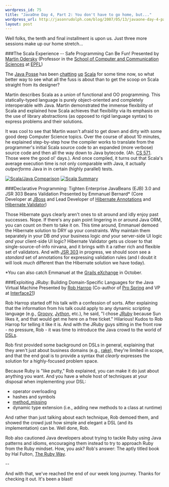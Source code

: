 ```yaml
--- 
wordpress_id: 75
title: "JavaOne Day 4, Part 2: You don't have to go home, but..."
wordpress_url: http://jasonrudolph.com/blog/2007/05/13/javaone-day-4-part-2-you-dont-have-to-go-home-but/
layout: post
---
```

Well folks, the tenth and final installment is upon us.  Just three more sessions make up our home stretch...

###The Scala Experience -- Safe Programming Can Be Fun! 
Presented by [Martin Odersky](http://lamp.epfl.ch/~odersky/) (Professor in the [School of Computer and Communication Sciences](http://ic.epfl.ch/) at [EPFL](http://www.epfl.ch/))

The [Java Posse](http://javaposse.com/) has been [chatting](http://javaposse.com/index.php?post_id=199323) [up](http://javaposse.com/index.php?post_id=197338) [Scala](http://scala-lang.org) for some time now, so what better way to see what all the fuss is about than to get the scoop on Scala straight from its designer?


<!--more-->

Martin describes Scala as a *union* of functional and OO programming.  This statically-typed language is purely object-oriented and completely interoperable with Java.  Martin demonstrated the immense flexibility of Scala and explained how Scala achieves that flexibility via its emphasis on the use of library abstractions (as opposed to rigid language syntax) to express problems and their solutions.  

It was cool to see that Martin wasn't afraid to get down and dirty with some good deep Computer Science topics.  Over the course of about 10 minutes, he explained step-by-step how the compiler works to translate from the programmer's initial Scala source code to an expanded (more verbose) source code and then all the way down to Java bytecode.  (Ah.  [CS 571](http://etg08.itc.virginia.edu/cod/servlet/CourseInfo?term=20043&mnemonic=CS&course_nbr=571).  Those were the good ol' days.).  And once compiled, it turns out that Scala's average execution time is not only comparable with Java, it actually *outperforms* Java in in certain (highly parallel) tests.

[![Scala/Java Comparison](http://jasonrudolph.com/blog/wp-content/uploads/20070513-scala-java-comparison-tn.png)](http://jasonrudolph.com/blog/wp-content/uploads/20070513-scala-java-comparison.png) [![Scala Summary](http://jasonrudolph.com/blog/wp-content/uploads/20070513-scala-summary-tn.png)](http://jasonrudolph.com/blog/wp-content/uploads/20070513-scala-summary.png)

###Declarative Programming: Tighten Enterprise JavaBeans (EJB) 3.0 and JSR 303 Beans Validation 
Presented by Emmanuel Bernard* (Core Developer at [JBoss](http://jboss.com/) and Lead Developer of [Hibernate Annotations](http://annotations.hibernate.org/) and [Hibernate Validator](http://validator.hibernate.org))

Those Hibernate guys clearly aren't ones to sit around and idly enjoy past successes.  Nope.  If there's any pain point lingering in or around Java ORM, you can count on them to take it on.  This time around, Emmanuel demoed the Hibernate solution to DRY up your constraints.  Why maintain them separately in your DB *and* your business logic *and* your server-side UI logic *and* your client-side UI logic?  Hibernate Validator gets us closer to that single-source-of-info nirvana, and it brings with it a rather rich and flexible set of validators.  And with [JSR 303](http://jcp.org/en/jsr/detail?id=303) in progress, we should soon see a *standard* set of annotations for expressing validation rules (and I doubt it will look *much* different than the Hibernate solution we have today). 

*You can also catch Emmanuel at the [Grails eXchange](http://www.grails-exchange.com/emmanuel-bernard) in October.  

###Exploiting JRuby: Building Domain-Specific Languages for the Java Virtual Machine 
Presented by [Rob Harrop](http://blog.springframework.com/rob/) (Co-author of [Pro Spring](http://www.apress.com/book/bookDisplay.html?bID=405) and VP at [Interface21](http://www.interface21.com/))

Rob Harrop started off his talk with a confession of sorts.  After explaining that the information from his talk could apply to any dynamic scripting language (e.g., [Groovy](http://groovy.codehaus.org), [Jython](http://www.jython.org/Project/index.html), etc.), he said, "I chose [JRuby](http://jruby.codehaus.org/) because Sun likes it, and that would get me here on a free ticket."  Hilarious!  Kudos to Rob Harrop for telling it like it is.  And with the JRuby guys sitting in the front row - no pressure, Rob - it was time to introduce the Java crowd to the world of [DSLs](http://en.wikipedia.org/wiki/Domain-specific_programming_language).

Rob first provided some background on DSLs in general, explaining that they aren't just about business domains (e.g., [rake](http://rake.rubyforge.org/)), they're limited in scope, and that the end goal is to provide a syntax that *clearly* expresses the solution for a highly-focused problem space.   

Because Ruby is "like putty," Rob explained, you can make it do just about anything you want.  And you have a whole host of techniques at your disposal when implementing your DSL:

*   operator overloading
*   hashes and symbols
*   [method_missing](http://www.rubycentral.com/book/ref_c_object.html#Object.method_missing)
*   dynamic type extension (i.e., adding new methods to a class at runtime)

And rather than just talking about each technique, Rob demoed them, and showed the crowd just how simple and elegant a DSL (and its implementation) can be.  Well done, Rob.

Rob also cautioned Java developers about trying to tackle Ruby using Java patterns and idioms, encouraging them instead to try to approach Ruby from the Ruby mindset.  How, you ask?  Rob's answer: The aptly titled book by Hal Fulton, [The Ruby Way](http://www.amazon.com/Ruby-Way-Hal-Fulton/dp/0672320835).

--

And with that, we've reached the end of our week long journey.  Thanks for checking it out.  It's been a blast!
